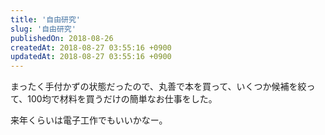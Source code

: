 ```yaml
---
title: '自由研究'
slug: '自由研究'
publishedOn: 2018-08-26
createdAt: 2018-08-27 03:55:16 +0900
updatedAt: 2018-08-27 03:55:16 +0900
---
```

まったく手付かずの状態だったので、丸善で本を買って、いくつか候補を絞って、100均で材料を買うだけの簡単なお仕事をした。

来年くらいは電子工作でもいいかなー。
